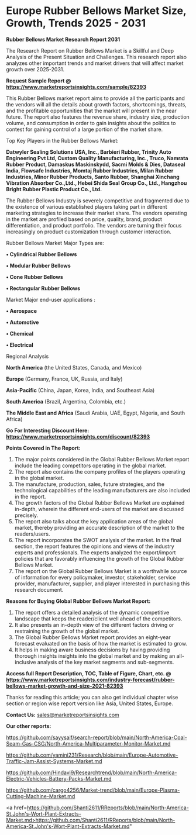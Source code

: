  # Europe Rubber Bellows Market Size, Growth, Trends 2025 - 2031

<strong>Rubber Bellows Market Research Report 2031</strong>

The Research Report on Rubber Bellows Market is a Skillful and Deep Analysis of the Present Situation and Challenges. This research report also analyzes other important trends and market drivers that will affect market growth over 2025-2031.

<strong>Request Sample Report @ <a href=https://www.marketreportsinsights.com/sample/82393>https://www.marketreportsinsights.com/sample/82393</a></strong>

This Rubber Bellows market report aims to provide all the participants and the vendors will all the details about growth factors, shortcomings, threats, and the profitable opportunities that the market will present in the near future. The report also features the revenue share, industry size, production volume, and consumption in order to gain insights about the politics to contest for gaining control of a large portion of the market share.

Top Key Players in the Rubber Bellows Market:

<strong>Datwyler Sealing Solutions USA, Inc., Barbieri Rubber, Trinity Auto Engineering Pvt Ltd, Custom Quality Manufacturing, Inc., Truco, Namrata Rubber Product, Damaskus Maskinskydd, Sacmi Molds & Dies, Dataseal India, Flowsafe Industries, Momtaj Rubber Industries, Milan Rubber Industries, Minor Rubber Products, Santo Rubber, Shanghai Xinchang Vibration Absorber Co.,Ltd., Hebei Shida Seal Group Co., Ltd., Hangzhou Bright Rubber Plastic Product Co., Ltd.</strong>

The Rubber Bellows Industry is severely competitive and fragmented due to the existence of various established players taking part in different marketing strategies to increase their market share. The vendors operating in the market are profiled based on price, quality, brand, product differentiation, and product portfolio. The vendors are turning their focus increasingly on product customization through customer interaction.

Rubber Bellows Market Major Types are:

<strong>• Cylindrical Rubber Bellows

• Modular Rubber Bellows

• Cone Rubber Bellows

• Rectangular Rubber Bellows</strong>

Market Major end-user applications :

<strong>• Aerospace

• Automotive

• Chemical

• Electrical</strong>

Regional Analysis

</u><strong><b>North America</b></strong> (the United States, Canada, and Mexico)

<strong><b>Europe </b></strong>(Germany, France, UK, Russia, and Italy)

<strong><b>Asia-Pacific</b></strong> (China, Japan, Korea, India, and Southeast Asia)

<strong><b>South America</b></strong> (Brazil, Argentina, Colombia, etc.)

<strong><b>The Middle East and Africa</b></strong> (Saudi Arabia, UAE, Egypt, Nigeria, and South Africa)

<strong>Go For Interesting Discount Here: <a href=https://www.marketreportsinsights.com/discount/82393>https://www.marketreportsinsights.com/discount/82393</a></strong>

<strong>Points Covered in The Report:</strong>
<ol>
  <li>The major points considered in the Global Rubber Bellows Market report include the leading competitors operating in the global market.</li>
  <li>The report also contains the company profiles of the players operating in the global market.</li>
  <li>The manufacture, production, sales, future strategies, and the technological capabilities of the leading manufacturers are also included in the report.</li>
  <li>The growth factors of the Global Rubber Bellows Market are explained in-depth, wherein the different end-users of the market are discussed precisely.</li>
  <li>The report also talks about the key application areas of the global market, thereby providing an accurate description of the market to the readers/users.</li>
  <li>The report incorporates the SWOT analysis of the market. In the final section, the report features the opinions and views of the industry experts and professionals. The experts analyzed the export/import policies that are favorably influencing the growth of the Global Rubber Bellows Market.</li>
  <li>The report on the Global Rubber Bellows Market is a worthwhile source of information for every policymaker, investor, stakeholder, service provider, manufacturer, supplier, and player interested in purchasing this research document.</li>
</ol>
<strong>Reasons for Buying Global Rubber Bellows Market Report:</strong>

<ol>
  <li>The report offers a detailed analysis of the dynamic competitive landscape that keeps the reader/client well ahead of the competitors.</li>
  <li>It also presents an in-depth view of the different factors driving or restraining the growth of the global market.</li>
  <li>The Global Rubber Bellows Market report provides an eight-year forecast evaluated on the basis of how the market is estimated to grow.</li>
  <li>It helps in making aware business decisions by having providing thorough insights insights into the global market and by making an all-inclusive analysis of the key market segments and sub-segments.</li>
</ol>
<strong>Access full Report Description, TOC, Table of Figure, Chart, etc. @ <a href=https://www.marketreportsinsights.com/industry-forecast/rubber-bellows-market-growth-and-size-2021-82393>https://www.marketreportsinsights.com/industry-forecast/rubber-bellows-market-growth-and-size-2021-82393</a></strong>


Thanks for reading this article; you can also get individual chapter wise section or region wise report version like Asia, United States, Europe.

<strong>Contact Us:</strong>
sales@marketreportsinsights.com

<strong>Our other reports:</strong>

<a href=https://github.com/sayysaif/search-report/blob/main/North-America-Coal-Seam-Gas-CSG/North-America-Multiparameter-Monitor-Market.md>https://github.com/sayysaif/search-report/blob/main/North-America-Coal-Seam-Gas-CSG/North-America-Multiparameter-Monitor-Market.md</a>

<a href=https://github.com/yamini231/Research/blob/main/Europe-Automotive-Traffic-Jam-Assist-Systems-Market.md>https://github.com/yamini231/Research/blob/main/Europe-Automotive-Traffic-Jam-Assist-Systems-Market.md</a>

<a href=https://github.com/Hindavi9/Researchtrend/blob/main/North-America-Electric-Vehicles-Battery-Packs-Market.md>https://github.com/Hindavi9/Researchtrend/blob/main/North-America-Electric-Vehicles-Battery-Packs-Market.md</a>

<a href=https://github.com/cargo4256/Market-trend/blob/main/Europe-Plasma-Cutting-Machine-Market.md>https://github.com/cargo4256/Market-trend/blob/main/Europe-Plasma-Cutting-Machine-Market.md</a>

<a href=https://github.com/Shanti2611/RReports/blob/main/North-America-St.John's-Wort-Plant-Extracts-Market.md>https://github.com/Shanti2611/RReports/blob/main/North-America-St.John's-Wort-Plant-Extracts-Market.md</a>"
